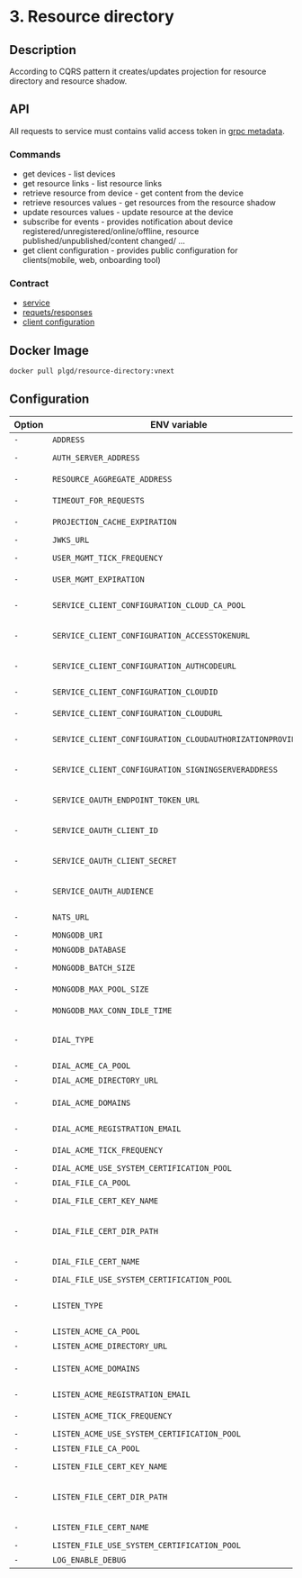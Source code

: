 # 3. Resource directory

## Description

According to CQRS pattern it creates/updates projection for resource directory and resource shadow.

## API

All requests to service must contains valid access token in [grpc metadata](https://github.com/grpc/grpc-go/blob/master/Documentation/grpc-auth-support.md#oauth2).

### Commands

- get devices - list devices
- get resource links - list resource links
- retrieve resource from device - get content from the device
- retrieve resources values - get resources from the resource shadow
- update resources values - update resource at the device
- subscribe for events - provides notification about device registered/unregistered/online/offline, resource published/unpublished/content changed/ ...
- get client configuration - provides public configuration for clients(mobile, web, onboarding tool)

### Contract

- [service](https://github.com/plgd-dev/cloud/blob/master/grpc-gateway/pb/service.proto)
- [requets/responses](https://github.com/plgd-dev/cloud/blob/master/grpc-gateway/pb/devices.proto)
- [client configuration](https://github.com/plgd-dev/cloud/blob/master/grpc-gateway/pb/clientConfiguration.proto)

## Docker Image

```bash
docker pull plgd/resource-directory:vnext
```

## Configuration

| Option | ENV variable | Type | Description | Default |
| ------ | --------- | ----------- | ------- | ------- |
| `-` | `ADDRESS` | string | `listen address` | `"0.0.0.0:9100"` |
| `-` | `AUTH_SERVER_ADDRESS` | string | `authoriztion server address` | `"127.0.0.1:9100"` |
| `-` | `RESOURCE_AGGREGATE_ADDRESS` | string | `resource aggregate address` | `"127.0.0.1:9100"` |
| `-` | `TIMEOUT_FOR_REQUESTS` | string | `wait for update/retrieve resource` | `10s` |
| `-` | `PROJECTION_CACHE_EXPIRATION` | string | `expiration time of projection` | `"30s"` |
| `-` | `JWKS_URL` | string | `url to get JSON Web Key` | `""` |
| `-` | `USER_MGMT_TICK_FREQUENCY` | string | `pull interval to refresh user devices` | `"15s"` |
| `-` | `USER_MGMT_EXPIRATION` | string | `expiration time of record about user devices` | `"1m"` |
| `-` | `SERVICE_CLIENT_CONFIGURATION_CLOUD_CA_POOL` | string | `path root CA which was used to signe coap-gw certificate` | `""` |
| `-` | `SERVICE_CLIENT_CONFIGURATION_ACCESSTOKENURL` | string | `url where user can get OAuth token via implicit flow` | `""` |
| `-` | `SERVICE_CLIENT_CONFIGURATION_AUTHCODEURL` | string | `url where user can get OAuth authorization code for the device` | `""` |
| `-` | `SERVICE_CLIENT_CONFIGURATION_CLOUDID` | string | `cloud id which is stored in coap-gw certificate` | `""` |
| `-` | `SERVICE_CLIENT_CONFIGURATION_CLOUDURL` | string | `cloud url for onboard device` | `""` |
| `-` | `SERVICE_CLIENT_CONFIGURATION_CLOUDAUTHORIZATIONPROVIDER` | string | `oauth authorization provider for onboard device` | `""` |
| `-` | `SERVICE_CLIENT_CONFIGURATION_SIGNINGSERVERADDRESS` | string | `address of ceritificate authority for plgd-dev/sdk` | `""` |  
| `-` | `SERVICE_OAUTH_ENDPOINT_TOKEN_URL` | string | `url to get service access token via OAUTH client credential flow` | `""` |
| `-` | `SERVICE_OAUTH_CLIENT_ID` | string | `client id for authentication to get access token` | `""` |
| `-` | `SERVICE_OAUTH_CLIENT_SECRET` | string | `secrest for authentication to get access token` | `""` |
| `-` | `SERVICE_OAUTH_AUDIENCE` | string | `refer to the resource servers that should accept the token` | `""` |
| `-` | `NATS_URL` | string | `url to nats messaging system` | `"nats://localhost:4222"` |
| `-` | `MONGODB_URI` | string | `uri to mongo database` | `"mongodb://localhost:27017"` |
| `-` | `MONGODB_DATABASE` | string | `name of database` | `"eventstore"` |
| `-` | `MONGODB_BATCH_SIZE` | int | `maximum number resources in one batch request`  | `16` |
| `-` | `MONGODB_MAX_POOL_SIZE` | int | `maximum parallel request to DB` | `16` |
| `-` | `MONGODB_MAX_CONN_IDLE_TIME` | string |  `maximum time of idle connection` | `"240s"` |
| `-` | `DIAL_TYPE` | string | `defines how to obtain dial TLS certificates - options: acme|file` | `"acme"` |
| `-` | `DIAL_ACME_CA_POOL` | string | `path to pem file of CAs` | `""` |
| `-` | `DIAL_ACME_DIRECTORY_URL` | string |  `url of acme directory` | `""` |
| `-` | `DIAL_ACME_DOMAINS` | string | `list of domains for which will be in certificate provided from acme` | `""` |
| `-` | `DIAL_ACME_REGISTRATION_EMAIL` | string | `registration email for acme` | `""` |
| `-` | `DIAL_ACME_TICK_FREQUENCY` | string | `interval of validate certificate` | `""` |
| `-` | `DIAL_ACME_USE_SYSTEM_CERTIFICATION_POOL` | bool | `load CAs from system` | `false` |
| `-` | `DIAL_FILE_CA_POOL` | string | `path to pem file of CAs` |  `""` |
| `-` | `DIAL_FILE_CERT_KEY_NAME` | string | `name of pem certificate key file` | `""` |
| `-` | `DIAL_FILE_CERT_DIR_PATH` | string | `path to directory which contains DIAL_FILE_CERT_KEY_NAME and DIAL_FILE_CERT_NAME` | `""` |
| `-` | `DIAL_FILE_CERT_NAME` | string | `name of pem certificate file` | `""` |
| `-` | `DIAL_FILE_USE_SYSTEM_CERTIFICATION_POOL` | bool | `load CAs from system` | `false` |
| `-` | `LISTEN_TYPE` | string | `defines how to obtain listen TLS certificates - options: acme|file` | `"acme"` |
| `-` | `LISTEN_ACME_CA_POOL` | string | `path to pem file of CAs` | `""` |
| `-` | `LISTEN_ACME_DIRECTORY_URL` | string |  `url of acme directory` | `""` |
| `-` | `LISTEN_ACME_DOMAINS` | string | `list of domains for which will be in certificate provided from acme` | `""` |
| `-` | `LISTEN_ACME_REGISTRATION_EMAIL` | string | `registration email for acme` | `""` |
| `-` | `LISTEN_ACME_TICK_FREQUENCY` | string | `interval of validate certificate` | `""` |
| `-` | `LISTEN_ACME_USE_SYSTEM_CERTIFICATION_POOL` | bool | `load CAs from system` | `false` |
| `-` | `LISTEN_FILE_CA_POOL` | string | `path to pem file of CAs` |  `""` |
| `-` | `LISTEN_FILE_CERT_KEY_NAME` | string | `name of pem certificate key file` | `""` |
| `-` | `LISTEN_FILE_CERT_DIR_PATH` | string | `path to directory which contains LISTEN_FILE_CERT_KEY_NAME and LISTEN_FILE_CERT_NAME` | `""` |
| `-` | `LISTEN_FILE_CERT_NAME` | string | `name of pem certificate file` | `""` |
| `-` | `LISTEN_FILE_USE_SYSTEM_CERTIFICATION_POOL` | bool | `load CAs from system` | `false` |
| `-` | `LOG_ENABLE_DEBUG` | bool | `debug logging` | `false` |

